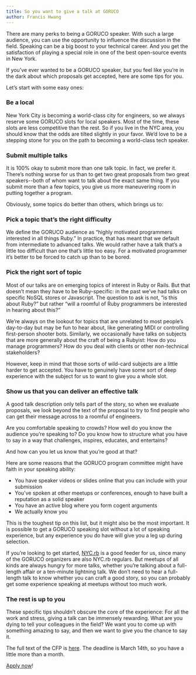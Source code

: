 ```yaml
---
title: So you want to give a talk at GORUCO
author: Francis Hwang
---
```

There are many perks to being a GORUCO speaker. With such a large audience, you can use the opportunity to influence the discussion in the field. Speaking can be a big boost to your technical career. And you get the satisfaction of playing a special role in one of the best open-source events in New York.

If you’ve ever wanted to be a GORUCO speaker, but you feel like you’re
in the dark about which proposals get accepted, here are some tips for you.

Let’s start with some easy ones:

### Be a local

New York City is becoming a world-class city for engineers, so we always reserve some GORUCO slots for local speakers. Most of the time, these slots are less competitive than the rest. So if you live in the NYC area, you should know that the odds are tilted slightly in your favor. We’d love to be a stepping stone for you on the path to becoming a world-class tech speaker.

### Submit multiple talks

It is 100% okay to submit more than one talk topic. In fact, we prefer it. There’s nothing worse for us than to get two great proposals from two great speakers--both of whom want to talk about the exact same thing. If you submit more than a few topics, you give us more maneuvering room in putting together a program.

Obviously, some topics do better than others, which brings us to:

### Pick a topic that’s the right difficulty

We define the GORUCO audience as “highly motivated programmers interested in all things Ruby.” In practice, that has meant that we default from intermediate to advanced talks. We would rather have a talk that’s a little too difficult than one that’s little too easy. For a motivated programmer it’s better to be forced to catch up than to be bored.

### Pick the right sort of topic

Most of our talks are on emerging topics of interest in Ruby or Rails. But that doesn’t mean they have to be Ruby-specific: in the past we’ve had talks on specific NoSQL stores or Javascript. The question to ask is not, “is this about Ruby?” but rather “will a roomful of Ruby programmers be interested in hearing about this?”

We’re always on the lookout for topics that are unrelated to most people’s day-to-day but may be fun to hear about, like generating MIDI or controlling first-person shooter bots. Similarly, we occasionally have talks on subjects that are more generally about the craft of being a Rubyist: How do you manage programmers? How do you deal with clients or other non-technical stakeholders?

However, keep in mind that those sorts of wild-card subjects are a little harder to get accepted. You have to genuinely have some sort of deep experience with the subject for us to want to give you a whole slot. 

### Show us that you can deliver an effective talk

A good talk description only tells part of the story, so when we evaluate proposals, we look beyond the text of the proposal to try to find people who can get their message across to a roomful of engineers.

Are you comfortable speaking to crowds? How well do you know the audience you’re speaking to? Do you know how to structure what you have to say in a way that challenges, inspires, educates, and entertains?

And how can you let us know that you’re good at that?

Here are some reasons that the GORUCO program committee might have faith in your speaking ability:

* You have speaker videos or slides online that you can include with your submission
* You’ve spoken at other meetups or conferences, enough to have built a reputation as a solid speaker
* You have an active blog where you form cogent arguments
* We actually know you

This is the toughest tip on this list, but it might also be the most important. It is possible to get a GORUCO speaking slot without a lot of speaking experience, but any experience you do have will give you a leg up during selection.

If you’re looking to get started,
[NYC.rb](http://www.meetup.com/NYC-rb/) is a good feeder for us, since many of the GORUCO organizers are also NYC.rb regulars. But meetups of all kinds are always hungry for more talks, whether you’re talking about a full-length affair or a ten-minute lightning talk. We don’t need to hear a full-length talk to know whether you can craft a good story, so you can probably get some experience speaking at meetups without too much work.

### The rest is up to you

These specific tips shouldn’t obscure the core of the experience: For all the work and stress, giving a talk can be immensely rewarding. What are you dying to tell your colleagues in the field? We want you to come up with something amazing to say, and then we want to give you the chance to say it.

The full text of the CFP is
[here](http://goruco.wufoo.com/forms/goruco-2013-call-for-proposals/). The deadline is March 14th, so you have a little more than a month.

[Apply
now](http://goruco.wufoo.com/forms/goruco-2013-call-for-proposals/)!
